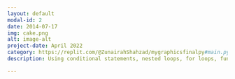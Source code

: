```yaml
---
layout: default
modal-id: 2
date: 2014-07-17
img: cake.png
alt: image-alt
project-date: April 2022
category: https://replit.com/@ZunairahShahzad/mygraphicsfinalpy#main.py
description: Using conditional statements, nested loops, for loops, function definition and various in-built modules like tkinter, time, math and random, this animation project was created on Replit (Python). This animation is a short story showing the final moment of a sheep with its owner before its sad end .. or is it an end? I have added comments to show what each part of the code does, but here is a little run down. To create this project, firstly the various modules (tkinter, time, random, math) were imported and the background (grass, stars and fence) + sheep were created. I used for-loops and tkinter to form objects using different polygons and filled them with color. To show a moving spaceship, I again used for loops and tkinter but also time and coordinates. Following this pattern, I put together different polygons to form an image of a faceless person walking in and the sheep being elevated into the spaceship and it leaving. Lastly, using for-loops and time a falling tear was created. To end this short story all previous work was deleted and the words “Rest in Peace” were inputted. 

---
```

